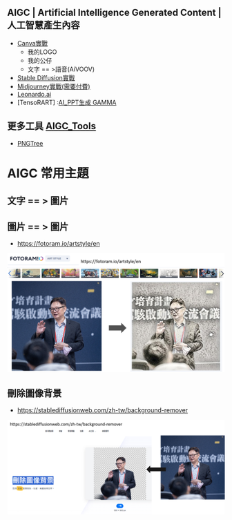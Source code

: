 ## AIGC | Artificial Intelligence Generated Content | 人工智慧產生內容 
- [Canva實戰](Canva_lab.md)
  - 我的LOGO
  - 我的公仔
  - 文字 == >語音(AiVOOV)
- [Stable Diffusion實戰](SD_lab.md)
- [Midjourney實戰(需要付費)](Midjourney_lab.md)
- [Leonardo.ai](Leonardo_ai.md)
- [TensoRART]
  :[AI_PPT生成 GAMMA](GAMMA.md)

## 更多工具 [AIGC_Tools]()
- [PNGTree](https://zh.pngtree.com/)

# AIGC 常用主題

## 文字 == > 圖片

## 圖片 == > 圖片
- https://fotoram.io/artstyle/en

![fotoram](../pics/fotoram.png)

## 刪除圖像背景  
- https://stablediffusionweb.com/zh-tw/background-remover

![background-remover](../pics/background-remover.png)



